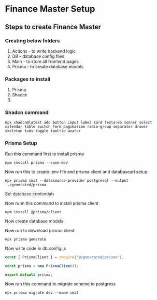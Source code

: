 # Finance Master Setup

## Steps to create Finance Master

### Creating below folders

1. Actions - to write backend logic
2. DB - database config files
3. Main - to store all frontend pages
4. Prisma - to create database models

### Packages to install

1. Prisma
2. Shadcn
3.

### Shadcn command

```
npx shadcn@latest add button input label card textarea sonner select calendar table switch form pagination radio-group separator drawer skeleton tabs toggle tooltip avatar
```

### Prisma Setup

Run this command first to install prisma

```npm
npm install prisma --save-dev
```

Now run this to create .env file and prisma client and databaseurl setup

```npm
npx prisma init --datasource-provider postgresql --output ../generated/prisma
```

Set database credentials

Now runn this command to install prisma client

```npm
npm install @prisma/client
```

Now create database models

Now run to download prisma client

```npm
npx prisma generate
```

Now write code in db.config.js

```js
const { PrismaClient } = require("@/generated/prisma");

const prisma = new PrismaClient();

export default prisma;
```

Now run this command to migrate scheme to postgress

```npm
npx prisma migrate dev --name init
```
